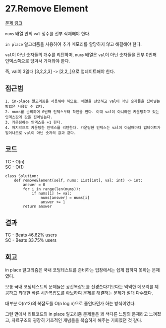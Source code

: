 # 27.Remove Element

[문제 링크](https://leetcode.com/problems/remove-element/description/?envType=study-plan-v2&envId=top-interview-150)

`nums` 배열 안의 `val` 정수를 전부 삭제해야 한다.

`in place` 알고리즘을 사용하여 추가 메모리를 할당하지 않고 해결해야 한다.

`val`이 아닌 숫자들의 개수를 리턴하며, `nums` 배열은 `val`이 아닌 숫자들을 전부 0번째 인덱스쪽으로 당겨서 가져와야 한다.

즉, val이 3일때 [3,2,2,3] -> [2,2,_,_]으로 업데이트해야 한다.

## 접근법

```
1. in-place 알고리즘을 사용해야 하므로, 배열을 선언하고 val이 아닌 숫자들을 집어넣는 방법은 사용할 수 없다.
2. nums를 순회하며 0번째 인덱스부터 확인을 한다. 이때 val이 아니라면 카운팅하고 있는 인덱스값에 값을 집어넣는다.
3. 카운팅하는 인덱스를 +1 한다.
4. 마지막으로 카운팅한 인덱스를 리턴한다. 카운팅한 인덱스는 val이 아닐때마다 업데이트가 일어나므로 val이 아닌 숫자의 값과 같다.  
```

## 코드

TC - O(n)<br>
SC - O(1)

```
class Solution:
    def removeElement(self, nums: List[int], val: int) -> int:
        answer = 0
        for i in range(len(nums)):
            if nums[i] != val:
                nums[answer] = nums[i]
                answer += 1
        return answer
```

## 결과

TC - Beats 46.62% users<br>
SC - Beats 33.75% users

## 회고

in place 알고리즘은 국내 코딩테스트를 준비하는 입장에서는 쉽게 접하지 못하는 문제였다.

보통 국내 코딩테스트의 문제들은 공간복잡도를 신경쓴다기보다는 넉넉한 메모리를 제공하고 최대한 빠른 시간복잡도를 확보하여 문제를 해결하는 문제가 절대 다수였다.

대부분 O(n^2)의 복잡도를 O(n log n)으로 줄인다던가 하는 방식이었다.

그런 면에서 리트코드의 in place 알고리즘 문제들은 꽤 색다른 느낌의 문제라고 느껴졌고, 자료구조의 굉장히 기초적인 개념들을 복습하게 해주는 기회였던 것 같다. 